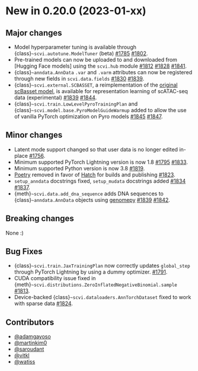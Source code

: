# New in 0.20.0 (2023-01-xx)

## Major changes

-   Model hyperparameter tuning is available through {class}`~scvi.autotune.ModelTuner` (beta) [#1785] [#1802].
-   Pre-trained models can now be uploaded to and downloaded from [Hugging Face models] using the `scvi.hub` module [#1812] [#1828]
    [#1841].
-   {class}`~anndata.AnnData` `.var` and `.varm` attributes can now be registered through new fields in `scvi.data.fields`
    [#1830] [#1839].
-   {class}`~scvi.external.SCBASSET`, a reimplementation of the [original scBasset model], is available for representation
    learning of scATAC-seq data (experimental) [#1839] [#1844].
-   {class}`~scvi.train.LowLevelPyroTrainingPlan` and {class}`~scvi.model.base.PyroModelGuideWarmup` added to allow the
    use of vanilla PyTorch optimization on Pyro models [#1845] [#1847].

## Minor changes

-   Latent mode support changed so that user data is no longer edited in-place [#1756].
-   Minimum supported PyTorch Lightning version is now 1.8 [#1795] [#1833].
-   Minimum supported Python version is now 3.8 [#1819].
-   [Poetry] removed in favor of [Hatch] for builds and publishing [#1823].
-   `setup_anndata` docstrings fixed, `setup_mudata` docstrings added [#1834] [#1837].
-   {meth}`~scvi.data.add_dna_sequence` adds DNA sequences to {class}`~anndata.AnnData` objects using [genomepy] [#1839] [#1842].

## Breaking changes

None :)

## Bug Fixes

-   {class}`~scvi.train.JaxTrainingPlan` now correctly updates `global_step` through PyTorch Lightning by using a dummy
    optimizer. [#1791].
-   CUDA compatibility issue fixed in {meth}`~scvi.distributions.ZeroInflatedNegativeBinomial.sample` [#1813].
-   Device-backed {class}`~scvi.dataloaders.AnnTorchDataset` fixed to work with sparse data [#1824].

## Contributors

-   [@adamgayoso]
-   [@martinkim0]
-   [@saroudant]
-   [@vitkl]
-   [@watiss]

[#1756]: https://github.com/YosefLab/scvi-tools/pull/1756
[#1785]: https://github.com/YosefLab/scvi-tools/pull/1785
[#1791]: https://github.com/YosefLab/scvi-tools/pull/1791
[#1795]: https://github.com/YosefLab/scvi-tools/pull/1795
[#1802]: https://github.com/YosefLab/scvi-tools/pull/1802
[#1812]: https://github.com/YosefLab/scvi-tools/pull/1812
[#1813]: https://github.com/YosefLab/scvi-tools/pull/1813
[#1819]: https://github.com/YosefLab/scvi-tools/pull/1819
[#1823]: https://github.com/YosefLab/scvi-tools/pull/1823
[#1824]: https://github.com/YosefLab/scvi-tools/pull/1824
[#1828]: https://github.com/YosefLab/scvi-tools/pull/1828
[#1830]: https://github.com/YosefLab/scvi-tools/pull/1830
[#1833]: https://github.com/YosefLab/scvi-tools/pull/1833
[#1834]: https://github.com/YosefLab/scvi-tools/pull/1834
[#1837]: https://github.com/YosefLab/scvi-tools/pull/1837
[#1839]: https://github.com/YosefLab/scvi-tools/pull/1839
[#1839]: https://github.com/YosefLab/scvi-tools/pull/1839
[#1841]: https://github.com/YosefLab/scvi-tools/pull/1841
[#1842]: https://github.com/YosefLab/scvi-tools/pull/1842
[#1844]: https://github.com/YosefLab/scvi-tools/pull/1844
[#1845]: https://github.com/YosefLab/scvi-tools/pull/1845
[#1847]: https://github.com/YosefLab/scvi-tools/pull/1847
[@adamgayoso]: https://github.com/adamgayoso
[@martinkim0]: https://github.com/martinkim0
[@saroudant]: https://github.com/saroudant
[@vitkl]: https://github.com/vitkl
[@watiss]: https://github.com/watiss
[original scbasset model]: https://github.com/calico/scBasset
[poetry]: https://python-poetry.org/
[hatch]: https://hatch.pypa.io/latest/
[genomepy]: https://github.com/vanheeringen-lab/genomepy
[hugging face]: https://huggingface.co/models
